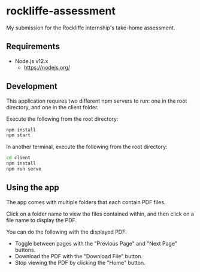 # rockliffe-assessment
My submission for the Rockliffe internship's take-home assessment.

## Requirements

- Node.js v12.x
  - https://nodejs.org/

## Development

This application requires two different npm servers to run: one in the root directory, and one in the client folder.

Execute the following from the root directory:
```sh
npm install
npm start
```

In another terminal, execute the following from the root directory:
```sh
cd client
npm install
npm run serve
```

## Using the app

The app comes with multiple folders that each contain PDF files.

Click on a folder name to view the files contained within, and then click on a file name to display the PDF.

You can do the following with the displayed PDF:
* Toggle between pages with the "Previous Page" and "Next Page" buttons.
* Download the PDF with the "Download File" button.
* Stop viewing the PDF by clicking the "Home" button.
